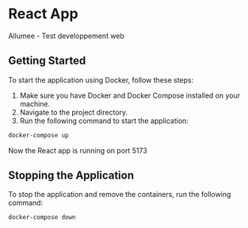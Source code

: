 # React App

Allumee - Test developpement web

## Getting Started

To start the application using Docker, follow these steps:

1. Make sure you have Docker and Docker Compose installed on your machine.
2. Navigate to the project directory.
3. Run the following command to start the application:

```sh
docker-compose up
```

Now the React app is running on port 5173

## Stopping the Application

To stop the application and remove the containers, run the following command:

```sh
docker-compose down
```

